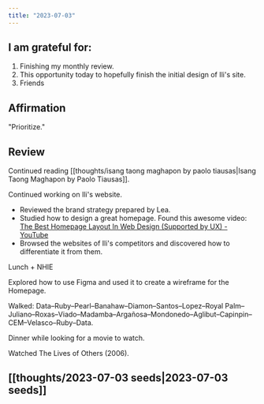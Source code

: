 ```yaml
---
title: "2023-07-03"
---
```

## I am grateful for:
1. Finishing my monthly review.
2. This opportunity today to hopefully finish the initial design of Ili's site.
3. Friends

## Affirmation

"Prioritize."

## Review

Continued reading [[thoughts/isang taong maghapon by paolo tiausas|Isang Taong Maghapon by Paolo Tiausas]].

Continued working on Ili's website.
- Reviewed the brand strategy prepared by Lea.
- Studied how to design a great homepage. Found this awesome video: [The Best Homepage Layout In Web Design (Supported by UX) - YouTube](https://www.youtube.com/watch?v=g0db5kA4BfQ)
- Browsed the websites of Ili's competitors and discovered how to differentiate it from them.

Lunch + NHIE

Explored how to use Figma and used it to create a wireframe for the Homepage.

Walked: Data–Ruby–Pearl–Banahaw–Diamon–Santos–Lopez–Royal Palm–Juliano–Roxas–Viado–Madamba–Argañosa–Mondonedo–Aglibut–Capinpin–CEM–Velasco–Ruby–Data.

Dinner while looking for a movie to watch.

Watched The Lives of Others (2006).

## [[thoughts/2023-07-03 seeds|2023-07-03 seeds]]
